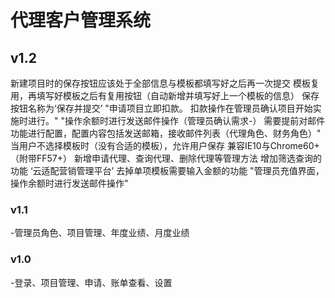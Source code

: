 # 代理客户管理系统

## v1.2

新建项目时的保存按钮应该处于全部信息与模板都填写好之后再一次提交
模板复用，再填写好模板之后有复用按钮（自动新增并填写好上一个模板的信息）
保存按钮名称为‘保存并提交’
"申请项目立即扣款。
扣款操作在管理员确认项目开始实施时进行。"
"操作余额时进行发送邮件操作（管理员确认需求-）
需要提前对邮件功能进行配置，配置内容包括发送邮箱，接收邮件列表（代理角色、财务角色）"
当用户不选择模板时（没有合适的模板），允许用户保存
兼容IE10与Chrome60+（附带FF57+）
新增申请代理、查询代理、删除代理等管理方法
增加筛选查询的功能
‘云适配营销管理平台’
去掉单项模板需要输入金额的功能
"管理员充值界面，
操作余额时进行发送邮件操作"


### v1.1

-管理员角色、项目管理、年度业绩、月度业绩
  
### v1.0

-登录、项目管理、申请、账单查看、设置